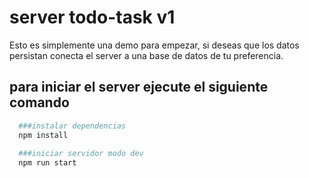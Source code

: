 # server todo-task v1

Esto es simplemente una demo para empezar, si deseas que los datos persistan conecta el server a una base de datos de tu preferencia.

## para iniciar el server ejecute el siguiente comando

```bash
  ###instalar dependencias
  npm install
  
  ###iniciar servidor modo dev
  npm run start


```